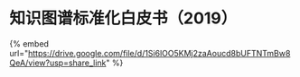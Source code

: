 # 知识图谱标准化白皮书（2019）

{% embed url="https://drive.google.com/file/d/1Si6lOO5KMj2zaAoucd8bUFTNTmBw8QeA/view?usp=share_link" %}
